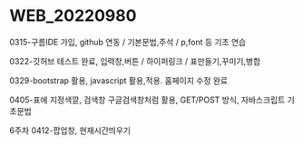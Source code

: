# WEB_20220980

0315-구름IDE 가입, github 연동 / 기본문법,주석 / p,font 등 기초 연습

0322-깃허브 테스트 완료, 입력창,버튼 / 하이퍼링크 / 표만들기,꾸미기,병합

0329-bootstrap 활용, javascript 활용,적용. 홈페이지 수정 완료

0405-표에 지정색깔, 검색창 구글검색창처럼 활용, GET/POST 방식, 자바스크립트 기초문법

6주차 0412-팝업창, 현재시간띄우기